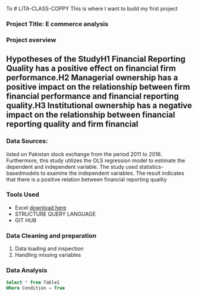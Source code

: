 To # LITA-CLASS-COPPY
This is where I want to build my first project 
### Project Title: E commerce analysis 

### Project overview 
Hypotheses of the StudyH1 Financial Reporting Quality has a positive effect on financial firm performance.H2  Managerial  ownership  has  a  positive  impact  on  the  relationship  between  firm  financial performance and financial reporting quality.H3  Institutional  ownership  has  a  negative  impact  on  the  relationship  between  financial                  reporting quality and firm financial 
---
### Data Sources:
listed  on  Pakistan  stock  exchange  from  the  period  2011  to 2016. Furthermore, this study utilizes the OLS regression model to estimate the dependent and   independent   variable.   The   study   used statistics-basedmodels   to   examine   the independent  variables.  The  result  indicates  that  there  is  a  positive  relation  between financial  reporting  quality 

### Tools Used
- Excel [download here](http.microsoft.com) 
- STRUCTURE QUERY LANGUAGE 
- GIT HUB

### Data Cleaning and preparation
1. Data loading and inspection 
2. Handling missing variables

### Data Analysis 
```Sql
Select * from Table1
Where Condition = True
```
